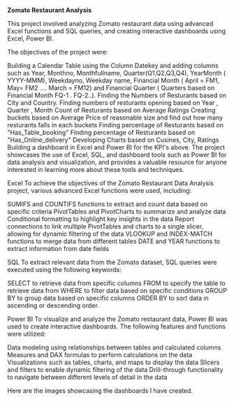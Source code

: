 **Zomato Restaurant Analysis**

This project involved analyzing Zomato restaurant data using advanced Excel functions and SQL queries, and creating interactive dashboards using Excel, Power BI.

The objectives of the project were:

Building a Calendar Table using the Column Datekey and adding columns such as Year, Monthno, Monthfullname, Quarter(Q1,Q2,Q3,Q4), YearMonth ( YYYY-MMM), Weekdayno, Weekday name, Financial Month ( April = FM1, May= FM2 …. March = FM12) and Financial Quarter ( Quarters based on Financial Month FQ-1 . FQ-2..).
Finding the Numbers of Resturants based on City and Country.
Finding numbers of resturants opening based on Year , Quarter , Month
Count of Resturants based on Average Ratings
Creating buckets based on Average Price of reasonable size and find out how many resturants falls in each buckets
Finding percentage of Resturants based on "Has_Table_booking"
Finding percentage of Resturants based on "Has_Online_delivery"
Developing Charts based on Cusines, City, Ratings
Building a dashboard in Excel and Power BI for the KPI's above.
The project showcases the use of Excel, SQL, and dashboard tools such as Power BI for data analysis and visualization, and provides a valuable resource for anyone interested in learning more about these tools and techniques.

Excel To achieve the objectives of the Zomato Restaurant Data Analysis project, various advanced Excel functions were used, including:

SUMIFS and COUNTIFS functions to extract and count data based on specific criteria PivotTables and PivotCharts to summarize and analyze data Conditional formatting to highlight key insights in the data Report connections to link multiple PivotTables and charts to a single slicer, allowing for dynamic filtering of the data VLOOKUP and INDEX-MATCH functions to merge data from different tables DATE and YEAR functions to extract information from date fields

SQL To extract relevant data from the Zomato dataset, SQL queries were executed using the following keywords:

SELECT to retrieve data from specific columns FROM to specify the table to retrieve data from WHERE to filter data based on specific conditions GROUP BY to group data based on specific columns ORDER BY to sort data in ascending or descending order.

Power BI To visualize and analyze the Zomato restaurant data, Power BI was used to create interactive dashboards. The following features and functions were utilized:

Data modeling using relationships between tables and calculated columns Measures and DAX formulas to perform calculations on the data Visualizations such as tables, charts, and maps to display the data Slicers and filters to enable dynamic filtering of the data Drill-through functionality to navigate between different levels of detail in the data

Here are the images showcasing the dashboards I have created.
